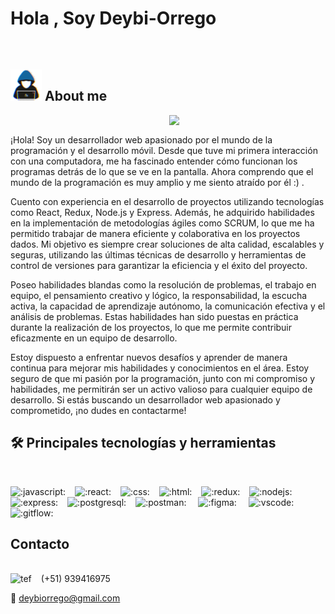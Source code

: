 # Hola , Soy  Deybi-Orrego 

<br>



	
## <picture><img src = "https://github.com/0xAbdulKhalid/0xAbdulKhalid/raw/main/assets/mdImages/about_me.gif" width = 50px></picture> **About me**

<picture> <img align="right" src="https://lottiefiles.com/138767-laptop-animatiion" width = 250px></picture>

<br>

¡Hola! Soy un desarrollador web apasionado por el mundo de la programación y el desarrollo móvil. Desde que tuve mi primera interacción con una computadora, me ha fascinado entender cómo funcionan los programas detrás de lo que se ve en la pantalla.
Ahora comprendo que el mundo de la programación es muy amplio y me siento atraído por él :) .

Cuento con experiencia en el desarrollo de proyectos utilizando tecnologías como React, Redux, Node.js y Express. Además, he adquirido habilidades en la implementación de metodologías ágiles como SCRUM, lo que me ha permitido trabajar de manera eficiente y colaborativa en los proyectos dados. Mi objetivo es siempre crear soluciones de alta calidad, escalables y seguras, utilizando las últimas técnicas de desarrollo y herramientas de control de versiones para garantizar la eficiencia y el éxito del proyecto.

Poseo habilidades blandas como la resolución de problemas, el trabajo en equipo, el pensamiento creativo y lógico, la responsabilidad, la escucha activa, la capacidad de aprendizaje autónomo, la comunicación efectiva y el análisis de problemas. Estas habilidades han sido puestas en práctica durante la realización de los proyectos, lo que me permite contribuir eficazmente en un equipo de desarrollo.

Estoy dispuesto a enfrentar nuevos desafíos y aprender de manera continua para mejorar mis habilidades y conocimientos en el área. Estoy seguro de que mi pasión por la programación, junto con mi compromiso y habilidades, me permitirán ser un activo valioso para cualquier equipo de desarrollo. Si estás buscando un desarrollador web apasionado y comprometido, ¡no dudes en contactarme!

## 🛠️ Principales tecnologías y herramientas
<br>

<img src="https://cdn.jsdelivr.net/gh/devicons/devicon/icons/javascript/javascript-original.svg" alt=":javascript:" width="40" height="40" style="padding-right: 15px;"><img src="https://cdn.jsdelivr.net/gh/devicons/devicon/icons/react/react-original.svg" alt=":react:" width="40" height="40" style="padding-right: 15px;"><img src="https://cdn.jsdelivr.net/gh/devicons/devicon/icons/css3/css3-original.svg" alt=":css:" width="40" height="40" style="padding-right: 15px;"><img src="https://cdn.jsdelivr.net/gh/devicons/devicon/icons/html5/html5-original.svg" alt=":html:" width="40" height="40" style="padding-right: 15px;"><img src="https://cdn.jsdelivr.net/gh/devicons/devicon/icons/redux/redux-original.svg" alt=":redux:" width="40" height="40" style="padding-right: 15px;"><img src="https://cdn.jsdelivr.net/gh/devicons/devicon/icons/nodejs/nodejs-original.svg" alt=":nodejs:" width="40" height="40" style="padding-right: 15px;"><img src="https://cdn.jsdelivr.net/gh/devicons/devicon/icons/express/express-original.svg" alt=":express:" width="40" height="40" style="padding-right: 15px;"><img src="https://cdn.jsdelivr.net/gh/devicons/devicon/icons/postgresql/postgresql-original.svg" alt=":postgresql:" width="40" height="40" style="padding-right: 15px;"><img src="https://cdn.icon-icons.com/icons2/3053/PNG/512/postman_macos_bigsur_icon_189815.png" alt=":postman:" width="40" height="40" style="padding-right: 15px;" />
<img src="https://cdn.jsdelivr.net/gh/devicons/devicon/icons/figma/figma-original.svg" alt=":figma:" width="40" height="40" style="padding-right: 15px;" />
<img src="https://cdn.jsdelivr.net/gh/devicons/devicon/icons/vscode/vscode-original.svg" alt=":vscode:" width="40" height="40" style="padding-right: 15px;" /><img src="https://cdn.icon-icons.com/icons2/2107/PNG/512/file_type_git_icon_130581.png" alt=":gitflow:" width="40" height="40" style="padding-right: 15px;" />

## Contacto
<br>
<picture><img src="https://cdn-icons-png.flaticon.com/512/3870/3870798.png" alt="tef" width="25" height="25" style="padding-right: 15px;"></picture>(+51) 939416975



📧 deybiorrego@gmail.com

